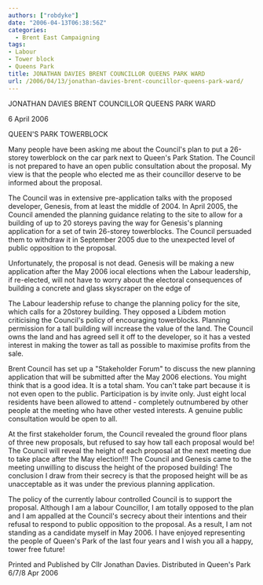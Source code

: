 ```yaml
---
authors: ["robdyke"]
date: "2006-04-13T06:38:56Z"
categories:
  - Brent East Campaigning
tags:
- Labour
- Tower block
- Queens Park
title: JONATHAN DAVIES BRENT COUNCILLOR QUEENS PARK WARD
url: /2006/04/13/jonathan-davies-brent-councillor-queens-park-ward/
---
```

JONATHAN DAVIES BRENT COUNCILLOR QUEENS PARK WARD
  
6 April 2006

QUEEN'S PARK TOWERBLOCK

Many people have been asking me about the Council's plan to put a 26-storey towerblock on the car park next to Queen's Park Station. The Council is not prepared to have an open public consultation about the proposal. My view is that the people who elected me as their councillor deserve to be informed about the proposal.

The Council was in extensive pre-application talks with the proposed developer, Genesis, from at least the middle of 2004. In April 2005, the Council amended the planning guidance relating to the site to allow for a building of up to 20 storeys paving the way for Genesis's planning application for a set of twin 26-storey towerblocks. The Council persuaded them to withdraw it in September 2005 due to the unexpected level of public opposition to the proposal.
  
<!--more-->

Unfortunately, the proposal is not dead. Genesis will be making a new application after the May 2006 iocal elections when the Labour leadership, if re-elected, will not have to worry about the electoral consequences of building a concrete and glass skyscraper on the edge of

The Labour leadership refuse to change the planning policy for the site, which calls for a 20storey building. They opposed a Libdem motion criticising the Council's policy of encouraging towerblocks. Planning permission for a tall building will increase the value of the land. The Council owns the land and has agreed sell it off to the developer, so it has a vested interest in making the tower as tall as possible to maximise profits from the sale.

Brent Council has set up a "Stakeholder Forum" to discuss the new planning application that will be submitted after the May 2006 elections. You might think that is a good idea. It is a total sham. You can't take part because it is not even open to the public. Participation is by invite only. Just eight local residents have been allowed to attend - completely outnumbered by other people at the meeting who have other vested interests. A genuine public consultation would be open to all.

At the first stakeholder forum, the Council revealed the ground floor plans of three new proposals, but refused to say how tall each proposal would be! The Council will reveal the height of each proposal at the next meeting due to take place after the May election!!! The Council and Genesis came to the meeting unwilling to discuss the height of the proposed building! The conclusion I draw from their secrecy is that the proposed height will be as unacceptable as it was under the previous planning application.

The policy of the currently labour controlled Council is to support the proposal. Although I am a labour Councillor, I am totally opposed to the plan and I am appalled at the Council's secrecy about their intentions and their refusal to respond to public opposition to the proposal. As a result, I am not standing as a candidate myself in May 2006. I have enjoyed representing the people of Queen's Park of the last four years and I wish you all a happy, tower free future!

Printed and Published by Cllr Jonathan Davies. Distributed in Queen's Park 6/7/8 Apr 2006
